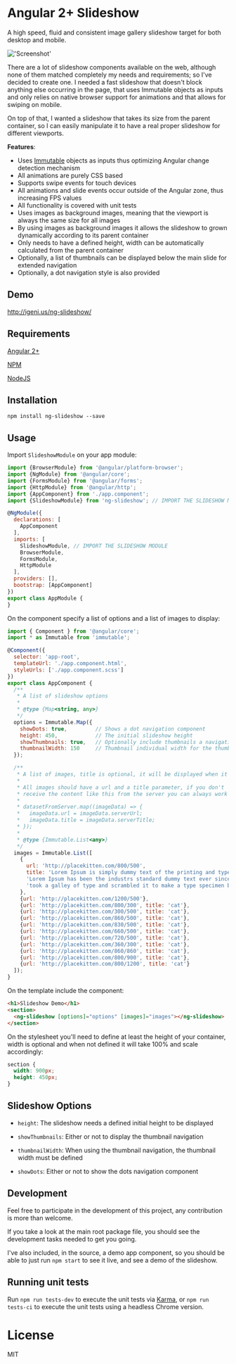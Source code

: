 # Angular 2+ Slideshow

A high speed, fluid and consistent image gallery slideshow target for both desktop and mobile.

!['Screenshot'](https://github.com/voxmachina/ng-slideshow/blob/master/docs/images/screenshot.jpg)

There are a lot of slideshow components available on the web, although none of them matched completely my needs and requirements; so I've decided to create one. I needed a fast slideshow that doesn't block anything else occurring in the page, that uses Immutable objects as inputs and only relies on native browser support for animations and that allows for swiping on mobile.

On top of that, I wanted a slideshow that takes its size from the parent container, so I can easily manipulate it to have a real proper slideshow for different viewports.

**Features**:

- Uses [Immutable](https://facebook.github.io/immutable-js/) objects as inputs thus optimizing Angular change detection mechanism
- All animations are purely CSS based
- Supports swipe events for touch devices
- All animations and slide events occur outside of the Angular zone, thus increasing FPS values
- All functionality is covered with unit tests
- Uses images as background images, meaning that the viewport is always the same size for all images
- By using images as background images it allows the slideshow to grown dynamically according to its parent container
- Only needs to have a defined height, width can be automatically calculated from the parent container
- Optionally, a list of thumbnails can be displayed below the main slide for extended navigation
- Optionally, a dot navigation style is also provided

## Demo

http://igeni.us/ng-slideshow/

## Requirements

[Angular 2+](https://angular.io/)

[NPM](https://www.npmjs.com/get-npm)

[NodeJS](https://nodejs.org)

## Installation

`npm install ng-slideshow --save`

## Usage

Import `SlideshowModule` on your app module:

```javascript
import {BrowserModule} from '@angular/platform-browser';
import {NgModule} from '@angular/core';
import {FormsModule} from '@angular/forms';
import {HttpModule} from '@angular/http';
import {AppComponent} from './app.component';
import {SlideshowModule} from 'ng-slideshow'; // IMPORT THE SLIDESHOW MODULE

@NgModule({
  declarations: [
    AppComponent
  ],
  imports: [
    SlideshowModule, // IMPORT THE SLIDESHOW MODULE
    BrowserModule,
    FormsModule,
    HttpModule
  ],
  providers: [],
  bootstrap: [AppComponent]
})
export class AppModule {
}

```

On the component specify a list of options and a list of images to display:

```javascript
import { Component } from '@angular/core';
import * as Immutable from 'immutable';

@Component({
  selector: 'app-root',
  templateUrl: './app.component.html',
  styleUrls: ['./app.component.scss']
})
export class AppComponent {
  /**
   * A list of slideshow options
   *
   * @type {Map<string, any>}
   */
  options = Immutable.Map({
    showDots: true,         // Shows a dot navigation component
    height: 450,            // The initial slideshow height
    showThumbnails: true,   // Optionally include thumbnails a navigation option
    thumbnailWidth: 150     // Thumbnail individual width for the thumbnail navigation component
  });

  /**
   * A list of images, title is optional, it will be displayed when it's available
   *
   * All images should have a url and a title parameter, if you don't
   * receive the content like this from the server you can always work out something like:
   *
   * datasetFromServer.map((imageData) => {
   *   imageData.url = imageData.serverUrl;
   *   imageData.title = imageData.serverTitle;
   * });
   * 
   * @type {Immutable.List<any>}
   */
  images = Immutable.List([
    {
      url: 'http://placekitten.com/800/500',
      title: 'Lorem Ipsum is simply dummy text of the printing and typesetting industry. ' +
      'Lorem Ipsum has been the industrs standard dummy text ever since the 1500s, when an unknown printer ' +
      'took a galley of type and scrambled it to make a type specimen book.'
    },
    {url: 'http://placekitten.com/1200/500'},
    {url: 'http://placekitten.com/800/300', title: 'cat'},
    {url: 'http://placekitten.com/300/500', title: 'cat'},
    {url: 'http://placekitten.com/860/500', title: 'cat'},
    {url: 'http://placekitten.com/830/500', title: 'cat'},
    {url: 'http://placekitten.com/660/500', title: 'cat'},
    {url: 'http://placekitten.com/720/500', title: 'cat'},
    {url: 'http://placekitten.com/360/300', title: 'cat'},
    {url: 'http://placekitten.com/860/860', title: 'cat'},
    {url: 'http://placekitten.com/800/900', title: 'cat'},
    {url: 'http://placekitten.com/800/1200', title: 'cat'}
  ]);
}

```

On the template include the component:

```html
<h1>Slideshow Demo</h1>
<section>
  <ng-slideshow [options]="options" [images]="images"></ng-slideshow>
</section>
```

On the stylesheet you'll need to define at least the height of your container, width is optional and when not defined it will take 100% and scale accordingly:

```css
section {
  width: 900px; 
  height: 450px;
}
```

## Slideshow Options

- `height`: The slideshow needs a defined initial height to be displayed

- `showThumbnails`: Either or not to display the thumbnail navigation
- `thumbnailWidth`: When using the thumbnail navigation, the thumbnail width must be defined
- `showDots`: Either or not to show the dots navigation component

## Development

Feel free to participate in the development of this project, any contribution is more than welcome.

If you take a look at the main root package file, you should see the development tasks needed to get you going.

I've also included, in the source, a demo app component, so you should be able to just run `npm start` to see it live, and see a demo of the slideshow.

## Running unit tests

Run `npm run tests-dev` to execute the unit tests via [Karma](https://karma-runner.github.io), or `npm run tests-ci` to execute the unit tests using a headless Chrome version. 

# License

MIT
